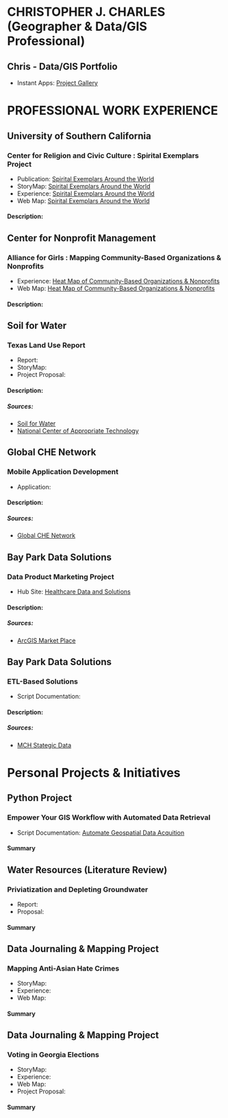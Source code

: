# CHRISTOPHER J. CHARLES (Geographer & Data/GIS Professional)  

## Chris - Data/GIS Portfolio  
- Instant Apps:  [Project Gallery](https://arcg.is/1zvHm8)  

# PROFESSIONAL WORK EXPERIENCE  

## University of Southern California  
### Center for Religion and Civic Culture : Spirital Exemplars Project  
- Publication: [Spirital Exemplars Around the World](https://crcc.usc.edu/spiritual-exemplars-around-the-world/)  
- StoryMap: [Spirital Exemplars Around the World](https://arcg.is/mTGfb)  
- Experience: [Spirital Exemplars Around the World](https://arcg.is/1f8mHP)  
- Web Map: [Spirital Exemplars Around the World](https://arcg.is/1mHuyf)  
#### Description:  


## Center for Nonprofit Management  
### Alliance for Girls : Mapping Community-Based Organizations & Nonprofits  
- Experience: [Heat Map of Community-Based Organizations & Nonprofits](https://arcg.is/1mrv1D)  
- Web Map: [Heat Map of Community-Based Organizations & Nonprofits](https://arcg.is/nXWiK)  
#### Description:  


## Soil for Water  
### Texas Land Use Report  

- Report:  
- StoryMap:  
- Project Proposal:  
#### Description:  

##### Sources:  
- [Soil for Water](https://soilforwater.org/)  
- [National Center of Appropriate Technology](https://www.ncat.org/)  

## Global CHE Network  
### Mobile Application Development  
- Application:  
#### Description:  

##### Sources:  
- [Global CHE Network](https://chenetwork.org/)  


## Bay Park Data Solutions  
### Data Product Marketing Project  
- Hub Site: [Healthcare Data and Solutions](https://arcg.is/W4v040)  
#### Description:  

##### Sources:  
- [ArcGIS Market Place](https://www.esri.com/en-us/arcgis-marketplace/products?q=bay+park&s=Newest)  


## Bay Park Data Solutions  
### ETL-Based Solutions  
- Script Documentation:  
#### Description:  

##### Sources:  
- [MCH Stategic Data](https://www.mchdata.com/)  




# Personal Projects & Initiatives  

## Python Project  
### Empower Your GIS Workflow with Automated Data Retrieval   
- Script Documentation: [Automate Geospatial Data Acquition](https://github.com/cartopher/automate-sangis-python.gAuit)  
#### Summary


## Water Resources (Literature Review)
### Priviatization and Depleting Groundwater  
- Report:  
- Proposal:  
#### Summary


## Data Journaling & Mapping Project
### Mapping Anti-Asian Hate Crimes  
- StoryMap:  
- Experience:  
- Web Map:  
#### Summary


## Data Journaling & Mapping Project  
### Voting in Georgia Elections  
- StoryMap:  
- Experience:  
- Web Map:  
- Project Proposal:  
#### Summary
